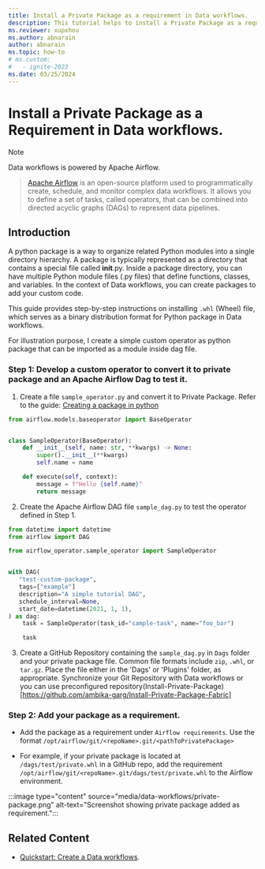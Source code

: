 ```yaml
---
title: Install a Private Package as a requirement in Data workflows.
description: This tutorial helps to install a Private Package as a requirement in Data workflows.
ms.reviewer: xupxhou
ms.author: abnarain
author: abnarain
ms.topic: how-to
# ms.custom:
#   - ignite-2023
ms.date: 03/25/2024
---
```



# Install a Private Package as a Requirement in Data workflows.

> [!NOTE]
> Data workflows is powered by Apache Airflow.

> [Apache Airflow](https://airflow.apache.org/) is an open-source platform used to programmatically create, schedule, and monitor complex data workflows. It allows you to define a set of tasks, called operators, that can be combined into directed acyclic graphs (DAGs) to represent data pipelines.


## Introduction
A python package is a way to organize related Python modules into a single directory hierarchy. A package is typically represented as a directory that contains a special file called __init__.py. Inside a package directory, you can have multiple Python module files (.py files) that define functions, classes, and variables. In the context of Data workflows, you can create packages to add your custom code.

This guide provides step-by-step instructions on installing `.whl` (Wheel) file, which serves as a binary distribution format for Python package in Data workflows.

For illustration purpose, I create a simple custom operator as python package that can be imported as a module inside dag file.

### Step 1: Develop a custom operator to convert it to private package and an Apache Airflow Dag to test it.

1. Create a file `sample_operator.py` and convert it to Private Package. Refer to the guide: [Creating a package in python](https://airflow.apache.org/docs/apache-airflow/stable/administration-and-deployment/modules_management.html#creating-a-package-in-python)

```python
from airflow.models.baseoperator import BaseOperator


class SampleOperator(BaseOperator):
    def __init__(self, name: str, **kwargs) -> None:
        super().__init__(**kwargs)
        self.name = name

    def execute(self, context):
        message = f"Hello {self.name}"
        return message

```

2. Create the Apache Airflow DAG file `sample_dag.py` to test the operator defined in Step 1.

```python
from datetime import datetime
from airflow import DAG

from airflow_operator.sample_operator import SampleOperator


with DAG(
   "test-custom-package",
   tags=["example"]
   description="A simple tutorial DAG",
   schedule_interval=None,
   start_date=datetime(2021, 1, 1),
) as dag:
    task = SampleOperator(task_id="sample-task", name="foo_bar")

    task
```

3. Create a GitHub Repository containing the `sample_dag.py` in `Dags` folder and your private package file. Common file formats include `zip`, `.whl`, or `tar.gz`. Place the file either in the 'Dags' or 'Plugins' folder, as appropriate. Synchronize your Git Repository with Data workflows or you can use preconfigured repository(Install-Private-Package)[https://github.com/ambika-garg/Install-Private-Package-Fabric]

### Step 2: Add your package as a requirement.

* Add the package as a requirement under `Airflow requirements`. Use the format `/opt/airflow/git/<repoName>.git/<pathToPrivatePackage>`

* For example, if your private package is located at `/dags/test/private.whl` in a GitHub repo, add the requirement `/opt/airflow/git/<repoName>.git/dags/test/private.whl` to the Airflow environment.

:::image type="content" source="media/data-workflows/private-package.png" alt-text="Screenshot showing private package added as requirement.":::

## Related Content

* [Quickstart: Create a Data workflows](../data-factory/create-data-workflows.md).
